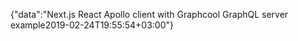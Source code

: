 {"data":"Next.js React Apollo client with Graphcool GraphQL server example2019-02-24T19:55:54+03:00"}
